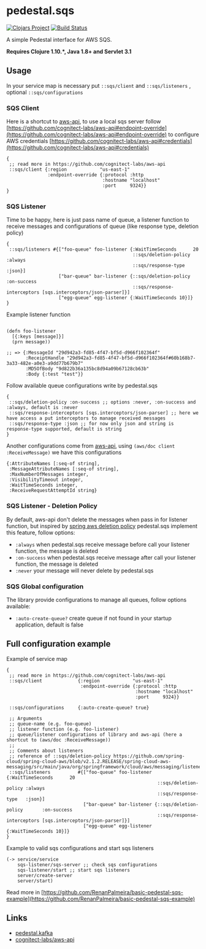 
# pedestal.sqs

[![Clojars Project](https://img.shields.io/clojars/v/pedestal.sqs.svg)](https://clojars.org/pedestal.sqs)
[![Build Status](https://travis-ci.org/RenanPalmeira/pedestal.sqs.svg?branch=master)](https://travis-ci.org/RenanPalmeira/pedestal.sqs)

A simple Pedestal interface for AWS SQS.

**Requires Clojure 1.10.*, Java 1.8+ and Servlet 3.1**

## Usage

In your service map is necessary put `::sqs/client` and `::sqs/listeners`  , optional `::sqs/configurations`

### SQS Client

Here is a shortcut to [aws-api](https://github.com/cognitect-labs/aws-api), to use a local sqs server follow [https://github.com/cognitect-labs/aws-api#endpoint-override](https://github.com/cognitect-labs/aws-api#endpoint-override) to configure AWS credentials [https://github.com/cognitect-labs/aws-api#credentials](https://github.com/cognitect-labs/aws-api#credentials)

```
{
 ;; read more in https://github.com/cognitect-labs/aws-api
 ::sqs/client {:region            "us-east-1"
               :endpoint-override {:protocol :http
                                   :hostname "localhost"
                                   :port     9324}}
}
```

### SQS Listener

Time to be happy, here is just pass name of queue, a listener function to receive messages and configurations of queue (like response type, deletion policy)

```
{
 ::sqs/listeners #{["foo-queue" foo-listener {:WaitTimeSeconds      20
                                              ::sqs/deletion-policy :always
                                              ::sqs/response-type   :json}]
                   ["bar-queue" bar-listener {::sqs/deletion-policy       :on-success
                                              ::sqs/response-interceptors [sqs.interceptors/json-parser]}]
                   ["egg-queue" egg-listener {:WaitTimeSeconds 10}]}
}
```

Example listener function

```

(defn foo-listener
  [{:keys [message]}]
  (prn message))

;; => {:MessageId "29d942a3-fd85-4f47-bf5d-d966f102364f"
       :ReceiptHandle "29d942a3-fd85-4f47-bf5d-d966f102364f#60b168b7-3a33-482e-a0e3-a9dd77b679b7"
       :MD5OfBody "9d822b36a135bc8d94a09b67128cb63b"
       :Body {:test "test"}}

```

Follow available queue configurations write by pedestal.sqs

```
{
 ::sqs/deletion-policy :on-success ;; options :never, :on-success and :always, default is :never
 ::sqs/response-interceptors [sqs.interceptors/json-parser] ;; here we have access a put interceptors to manage received messages
 ::sqs/response-type :json ;; for now only json and string is response-type supported, default is string
}
```

Another configurations come from [aws-api](https://github.com/cognitect-labs/aws-api), using `(aws/doc client :ReceiveMessage)` we have this configurations

```
{:AttributeNames [:seq-of string],
 :MessageAttributeNames [:seq-of string],
 :MaxNumberOfMessages integer,
 :VisibilityTimeout integer,
 :WaitTimeSeconds integer,
 :ReceiveRequestAttemptId string}
```

### SQS Listener - Deletion Policy

By default, aws-api don't delete the messages when pass in for listener function, but inspired by [spring aws deletion policy](https://stackoverflow.com/questions/45710139/spring-cloud-aws-sqs-deletion-policy)  pedestal.sqs implement this feature, follow options:

* `:always` when pedestal.sqs receive message before call your listener function, the message is deleted
* `:on-success` when pedestal.sqs receive message after call your listener function, the message is deleted
* `:never` your message will never delete by pedestal.sqs

### SQS Global configuration

The library provide configurations to manage all queues, follow options available:

* `:auto-create-queue?` create queue if not found in your startup application, default is false

## Full configuration example

Example of service map

```
{
 ;; read more in https://github.com/cognitect-labs/aws-api
 ::sqs/client             {:region            "us-east-1"
                           :endpoint-override {:protocol :http
                                               :hostname "localhost"
                                               :port     9324}}

 ::sqs/configurations     {:auto-create-queue? true}

 ;; Arguments
 ;; queue-name (e.g. foo-queue)
 ;; listener function (e.g. foo-listener)
 ;; queue/listener configurations of library and aws-api (here a shortcut to (aws/doc :ReceiveMessage))
 ;;
 ;; Comments about listeners
 ;; reference of ::sqs/deletion-policy https://github.com/spring-cloud/spring-cloud-aws/blob/v2.1.2.RELEASE/spring-cloud-aws-messaging/src/main/java/org/springframework/cloud/aws/messaging/listener/SqsMessageDeletionPolicy.java#L45
 ::sqs/listeners          #{["foo-queue" foo-listener {:WaitTimeSeconds      20
                                                       ::sqs/deletion-policy :always
                                                       ::sqs/response-type   :json}]
                            ["bar-queue" bar-listener {::sqs/deletion-policy       :on-success
                                                       ::sqs/response-interceptors [sqs.interceptors/json-parser]}]
                            ["egg-queue" egg-listener {:WaitTimeSeconds 10}]}
}
```

Example to valid sqs configurations and start sqs listeners

```
(-> service/service
    sqs-listener/sqs-server ;; check sqs configurations
    sqs-listener/start ;; start sqs listeners
    server/create-server
    server/start)
```

Read more in [https://github.com/RenanPalmeira/basic-pedestal-sqs-example](https://github.com/RenanPalmeira/basic-pedestal-sqs-example)

## Links
* [pedestal.kafka](https://github.com/cognitect-labs/pedestal.kafka)
* [cognitect-labs/aws-api](https://github.com/cognitect-labs/aws-api)

